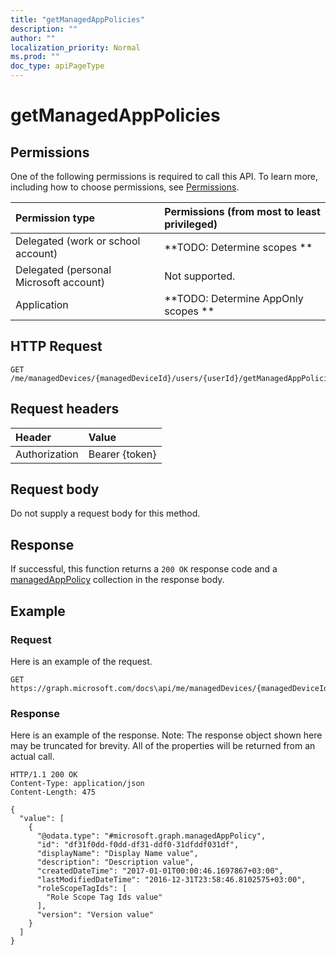 ```yaml
---
title: "getManagedAppPolicies"
description: ""
author: ""
localization_priority: Normal
ms.prod: ""
doc_type: apiPageType
---
```


# getManagedAppPolicies



## Permissions
One of the following permissions is required to call this API. To learn more, including how to choose permissions, see [Permissions](/concepts/permissions-reference.md).

|Permission type|Permissions (from most to least privileged)|
|:---|:---|
|Delegated (work or school account)|**TODO: Determine scopes **|
|Delegated (personal Microsoft account)|Not supported.|
|Application|**TODO: Determine AppOnly scopes **|

## HTTP Request
<!-- {
  "blockType": "ignored"
}
-->
``` http
GET /me/managedDevices/{managedDeviceId}/users/{userId}/getManagedAppPolicies
```

## Request headers
|Header|Value|
|:---|:---|
|Authorization|Bearer {token}|

## Request body
Do not supply a request body for this method.

## Response
If successful, this function returns a `200 OK` response code and a [managedAppPolicy](../resources/managedAppPolicy.md) collection in the response body.

## Example

### Request
Here is an example of the request.
<!-- {
  "blockType": "request",
  "name": "user_getmanagedapppolicies"
}
-->
``` http
GET https://graph.microsoft.com/docs\api/me/managedDevices/{managedDeviceId}/users/{userId}/getManagedAppPolicies
```

### Response
Here is an example of the response. Note: The response object shown here may be truncated for brevity. All of the properties will be returned from an actual call.
<!-- {
  "blockType": "response",
  "truncated": true,
  "@odata.type": "collection(microsoft.graph.managedapppolicy)"
}
-->
``` http
HTTP/1.1 200 OK
Content-Type: application/json
Content-Length: 475

{
  "value": [
    {
      "@odata.type": "#microsoft.graph.managedAppPolicy",
      "id": "df31f0dd-f0dd-df31-ddf0-31dfddf031df",
      "displayName": "Display Name value",
      "description": "Description value",
      "createdDateTime": "2017-01-01T00:00:46.1697867+03:00",
      "lastModifiedDateTime": "2016-12-31T23:58:46.8102575+03:00",
      "roleScopeTagIds": [
        "Role Scope Tag Ids value"
      ],
      "version": "Version value"
    }
  ]
}
```


